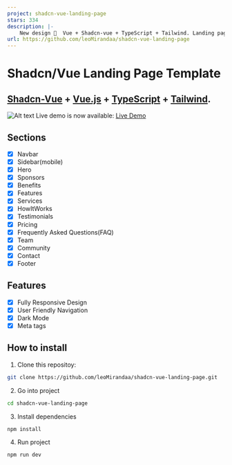 ```yaml
---
project: shadcn-vue-landing-page
stars: 334
description: |-
    New design 🎉  Vue + Shadcn-vue + TypeScript + Tailwind. Landing page template ease-to-use
url: https://github.com/leoMirandaa/shadcn-vue-landing-page
---
```


# Shadcn/Vue Landing Page Template

## <a href="https://www.shadcn-vue.com/" target="_blank">Shadcn-Vue</a> + <a href="https://vuejs.org/" target="_blank">Vue.js</a> + <a href="https://www.typescriptlang.org/" target="_blank">TypeScript</a> + <a href="https://tailwindcss.com/" target="_blank">Tailwind</a>.

![Alt text](./public/demo-img.jpg)
Live demo is now available: <a href="https://shadcn-vue-landing-page.vercel.app" target="_blank">Live Demo</a>

## Sections

- [x] Navbar
- [x] Sidebar(mobile)
- [x] Hero
- [x] Sponsors
- [x] Benefits
- [x] Features
- [x] Services
- [x] HowItWorks
- [x] Testimonials
- [x] Pricing
- [x] Frequently Asked Questions(FAQ)
- [x] Team
- [x] Community
- [x] Contact
- [x] Footer

## Features

- [x] Fully Responsive Design
- [x] User Friendly Navigation
- [x] Dark Mode
- [x] Meta tags

## How to install

1. Clone this repositoy:

```bash
git clone https://github.com/leoMirandaa/shadcn-vue-landing-page.git
```

2. Go into project

```bash
cd shadcn-vue-landing-page
```

3. Install dependencies

```bash
npm install
```

4. Run project

```bash
npm run dev
```

